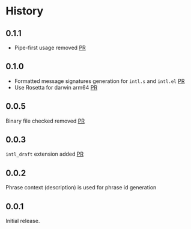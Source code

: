 # History

## 0.1.1

- Pipe-first usage removed [PR](https://github.com/ahrefs/bs-react-intl-ppx/pull/11)

## 0.1.0

- Formatted message signatures generation for `intl.s` and `intl.el` [PR](https://github.com/ahrefs/bs-react-intl-ppx/pull/8)
- Use Rosetta for darwin arm64 [PR](https://github.com/ahrefs/bs-react-intl-ppx/pull/7)

## 0.0.5

Binary file checked removed [PR](https://github.com/ahrefs/bs-react-intl-ppx/pull/9)

## 0.0.3

`intl_draft` extension added [PR](https://github.com/ahrefs/bs-react-intl-ppx/pull/5)

## 0.0.2
Phrase context (description) is used for phrase id generation

## 0.0.1
Initial release.
